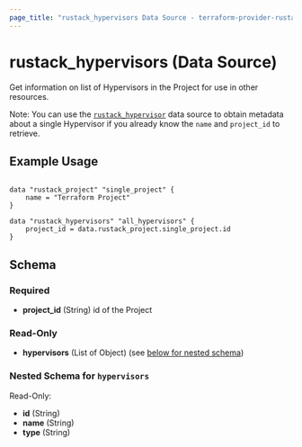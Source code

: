 ```yaml
---
page_title: "rustack_hypervisors Data Source - terraform-provider-rustack"
---
```

# rustack_hypervisors (Data Source)

Get information on list of Hypervisors in the Project for use in other resources.

Note: You can use the [`rustack_hypervisor`](Hypervisor) data source to obtain metadata
about a single Hypervisor if you already know the `name` and `project_id` to retrieve.

## Example Usage

```hcl

data "rustack_project" "single_project" {
    name = "Terraform Project"
}

data "rustack_hypervisors" "all_hypervisors" {
    project_id = data.rustack_project.single_project.id
}

```

## Schema

### Required

- **project_id** (String) id of the Project

### Read-Only

- **hypervisors** (List of Object) (see [below for nested schema](#nestedatt--hypervisors))

<a id="nestedatt--hypervisors"></a>
### Nested Schema for `hypervisors`

Read-Only:

- **id** (String)
- **name** (String)
- **type** (String)
